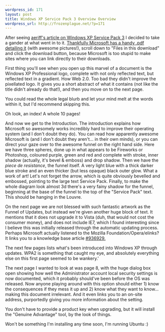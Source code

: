 ```yaml
--- 
wordpress_id: 171
layout: post
title: Windows XP Service Pack 3 Overview Overview
wordpress_url: http://frozenplague.net/?p=171
---
```

After seeing <a href="http://www.forgedeuphoria.com/blog/2008/04/xp-sp3-the-good-the-bad-and-the-ugly/">aeriff's article on Windows XP Service Pack 3</a> I decided to take a gander at what went in to it. <a href="http://www.microsoft.com/downloads/details.aspx?FamilyID=68c48dad-bc34-40be-8d85-6bb4f56f5110&amp;displaylang=en">Thankfully Microsoft has a handy .pdf detailing it</a> (with awesome pictures!), scroll down to "Files in this download" and click the download button, because Microsoft is too stupid to make sites where you can link directly to their downloads.

First thing you'll see when you open up this marvel of a document is the Windows XP Professional logo, complete with not only reflected text, but reflected text in a gradient. How Web 2.0. Too bad they didn't improve the pixellated logo. It gives you a short abstract of what it contains (not like the title didn't already do that!), and then you move on to the next page.

You could read the whole legal blurb and let your mind melt at the words within it, but I'd recommend skipping this.

Oh look, an index! A whole 10 pages!

And now we get to the Introduction. The introduction explains how Microsoft so awesomely works incredibly hard to improve their operating system (and I don't doubt they do). You can read how apparently awesome Microsoft is (and I don't doubt they aren't... in their own minds), or you can direct your gaze over to the awesome funnel on the right hand side. Here we have three spheres, done up in what appears to be Fireworks or Photoshop, coloured purple, green and red and complete with stroke, inner shadow (actually, it's bevel &amp; emboss) and drop shadow. Then we have the <em>piece de resistance</em>, the funnel itself. A very light blue with a thick darker blue stroke and an even thicker (but less opaque) black outer glow. What a work of art! Let's not forget the arrow, which is quite obviously bevelled and embossed, pointing to the large text Service Pack. Finally, to make the whole diagram look almost 3d there's a very fainy shadow for the funnel, beginning at the base of the funnel to the top of the "Service Pack" text. This should be hanging in the Louvre.

On the next page we are not blessed with such fantastic artwork as the Funnel of Updates, but instead we're given another huge block of text. It mentions that it does not upgrade it to Vista (duh, that would not cost the consumer money), and does not include IE7, which I found interesting since I believe this was initially released through the automatic updating process. Perhaps Microsoft actually listened to the Mozilla Foundation/Opera/elinks? It links you to a knowledge base article <a href="http://go.microsoft.com/fwlink/?LinkId=103822">#936929. </a>

The next few pages lists what's been introduced into Windows XP through updates. WPA2 is something that caught my eye, and absolutely everything else on this first page seemed to be wankery.'

The next page I wanted to look at was page 8, with the huge dialog box open showing how well the Administrator account local security settings is now documented, which it probably should've been before the OS was released. Now anyone playing around with this option should either 1) know the consequences if they mess it up and 2) know what they want to know... making this document irrelevant. And it even links you to an on-site address, purportedly giving you more information about the setting.

You don't have to provide a product key when upgrading, but it will install the "Genuine Advantage" tool, by the look of things.

Won't be something I'm installing any time soon, I'm running Ubuntu :)
